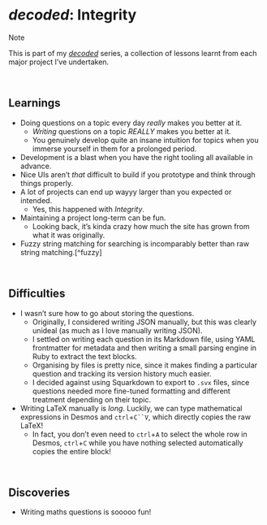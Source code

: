 # *decoded*: Integrity
<!-- #SQUARK live!
| dest = info/decoded
| title = decoded
| head = <em>decoded</em>: Integrity
| capt = Learnings, challenges and discoveries from developing a long-term large-scale site and writing my own maths questions
| index = info
| date = 2025 August 25
-->

> [!Note]
> This is part of my [*decoded*](https://github.com/Sup2point0/Assort/blob/origin/~dev/decoded.md) series, a collection of lessons learnt from each major project I’ve undertaken.


<br>


## Learnings

- Doing questions on a topic every day *really* makes you better at it.
  - *Writing* questions on a topic *REALLY* makes you better at it.
  - You genuinely develop quite an insane intuition for topics when you immerse yourself in them for a prolonged period.
- Development is a blast when you have the right tooling all available in advance.
- Nice UIs aren’t *that* difficult to build if you prototype and think through things properly.
- A lot of projects can end up wayyy larger than you expected or intended.
  - Yes, this happened with *Integrity*.
- Maintaining a project long-term can be fun.
  - Looking back, it’s kinda crazy how much the site has grown from what it was originally.
- Fuzzy string matching for searching is incomparably better than raw string matching.[^fuzzy]

[^fuszy]: tbf, this is kind of a given. Also I’m talking purely results here, not speed.


<br>


## Difficulties

- I wasn’t sure how to go about storing the questions.
  - Originally, I considered writing JSON manually, but this was clearly unideal (as much as I love manually writing JSON).
  - I settled on writing each question in its Markdown file, using YAML frontmatter for metadata and then writing a small parsing engine in Ruby to extract the text blocks.
  - Organising by files is pretty nice, since it makes finding a particular question and tracking its version history much easier.
  - I decided against using Squarkdown to export to `.svx` files, since questions needed more fine-tuned formatting and different treatment depending on their topic.
- Writing LaTeX manually is *long*. Luckily, we can type mathematical expressions in Desmos and `ctrl`+`C``V`, which directly copies the raw LaTeX!
  - In fact, you don’t even need to `ctrl`+`A` to select the whole row in Desmos, `ctrl`+`C` while you have nothing selected automatically copies the entire block!


<br>


## Discoveries

- Writing maths questions is sooooo fun!
